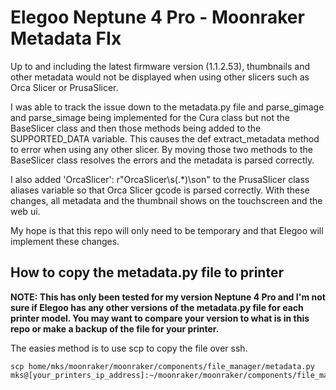 # Elegoo Neptune 4 Pro - Moonraker Metadata FIx

Up to and including the latest firmware version (1.1.2.53), thumbnails and other
metadata would not be displayed when using other slicers such as Orca Slicer or
PrusaSlicer. 

I was able to track the issue down to the metadata.py file and parse_gimage and
parse_simage being implemented for the Cura class but not the BaseSlicer class
and then those methods being added to the SUPPORTED_DATA variable. This causes
the def extract_metadata method to error when using any other slicer.
By moving those two methods to the BaseSlicer class resolves the errors and the
metadata is parsed correctly.

I also added 'OrcaSlicer': r"OrcaSlicer\s(.*)\son" to the PrusaSlicer class
aliases variable so that Orca Slicer gcode is parsed correctly. With these
changes, all metadata and the thumbnail shows on the touchscreen and
the web ui.

My hope is that this repo will only need to be temporary and that Elegoo will
implement these changes.

## How to copy the metadata.py file to printer

**NOTE: This has only been tested for my version Neptune 4 Pro and I'm not sure
if Elegoo has any other versions of the metadata.py file for each printer model.
You may want to compare your version to what is in this repo or make a backup of
the file for your printer.**

The easies method is to use scp to copy the file over ssh.

```shell
scp home/mks/moonraker/moonraker/components/file_manager/metadata.py mks@[your_printers_ip_address]:~/moonraker/moonraker/components/file_manager/
```
